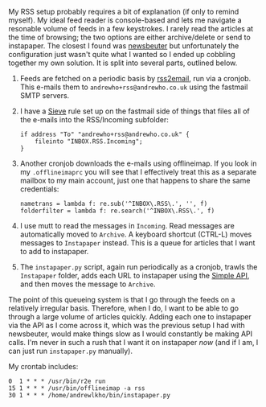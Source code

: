 My RSS setup probably requires a bit of explanation (if only to remind myself).
My ideal feed reader is console-based and lets me navigate a resonable volume of
feeds in a few keystrokes.  I rarely read the articles at the time of browsing;
the two options are either archive/delete or send to instapaper.  The closest I
found was [newsbeuter][1] but unfortunately the configuration just wasn't quite
what I wanted so I ended up cobbling together my own solution.  It is split into
several parts, outlined below.

1.  Feeds are fetched on a periodic basis by [rss2email][2], run via a cronjob.
This e-mails them to `andrewho+rss@andrewho.co.uk` using the fastmail SMTP
servers.

2.  I have a [Sieve][3] rule set up on the fastmail side of things that
files all of the e-mails into the RSS/Incoming subfolder:

        if address "To" "andrewho+rss@andrewho.co.uk" {
            fileinto "INBOX.RSS.Incoming";
        }

3.  Another cronjob downloads the e-mails using offlineimap.  If you look in my
`.offlineimaprc` you will see that I effectively treat this as a separate
mailbox to my main account, just one that happens to share the same credentials:

        nametrans = lambda f: re.sub('^INBOX\.RSS\.', '', f)
        folderfilter = lambda f: re.search('^INBOX\.RSS\.', f)

4.  I use mutt to read the messages in `Incoming`.  Read messages are
automatically moved to `Archive`.  A keyboard shortcut (CTRL-L) moves messages
to `Instapaper` instead.  This is a queue for articles that I want to add to
instapaper.

5.  The `instapaper.py` script, again run periodically as a cronjob, trawls the
`Instapaper` folder, adds each URL to instapaper using the [Simple API][4], and
then moves the message to `Archive`.

The point of this queueing system is that I go through the feeds on a relatively
irregular basis.  Therefore, when I do, I want to be able to go through a large
volume of articles quickly.  Adding each one to instapaper via the API as I come
across it, which was the previous setup I had with newsbeuter, would make things
slow as I would constantly be making API calls.  I'm never in such a rush that I
want it on instapaper *now* (and if I am, I can just run `instapaper.py`
manually).

My crontab includes:

    0  1 * * * /usr/bin/r2e run
    15 1 * * * /usr/bin/offlineimap -a rss
    30 1 * * * /home/andrewlkho/bin/instapaper.py

[1]: http://www.newsbeuter.org/
[2]: http://www.allthingsrss.com/rss2email/
[3]: http://sieve.info
[4]: http://www.instapaper.com/api
